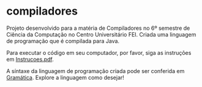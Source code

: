# compiladores
Projeto desenvolvido para a matéria de Compiladores no 6º semestre de Ciência da Computação no Centro Universitário FEI. Criada uma linguagem de programação que é compilada para Java.

Para executar o código em seu computador, por favor, siga as instruções em [Instrucoes.pdf](Instrucoes.pdf).

A síntaxe da linguagem de programação criada pode ser conferida em [Gramática](GramaticaBR.pdf). Explore a linguagem como desejar!
